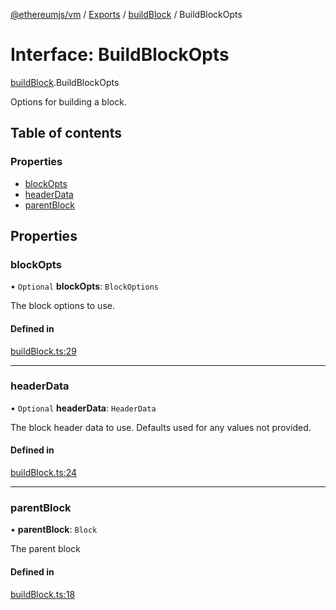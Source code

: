 [@ethereumjs/vm](../README.md) / [Exports](../modules.md) / [buildBlock](../modules/buildBlock.md) / BuildBlockOpts

# Interface: BuildBlockOpts

[buildBlock](../modules/buildBlock.md).BuildBlockOpts

Options for building a block.

## Table of contents

### Properties

- [blockOpts](buildBlock.BuildBlockOpts.md#blockopts)
- [headerData](buildBlock.BuildBlockOpts.md#headerdata)
- [parentBlock](buildBlock.BuildBlockOpts.md#parentblock)

## Properties

### blockOpts

• `Optional` **blockOpts**: `BlockOptions`

The block options to use.

#### Defined in

[buildBlock.ts:29](https://github.com/ethereumjs/ethereumjs-monorepo/blob/master/packages/vm/src/buildBlock.ts#L29)

___

### headerData

• `Optional` **headerData**: `HeaderData`

The block header data to use.
Defaults used for any values not provided.

#### Defined in

[buildBlock.ts:24](https://github.com/ethereumjs/ethereumjs-monorepo/blob/master/packages/vm/src/buildBlock.ts#L24)

___

### parentBlock

• **parentBlock**: `Block`

The parent block

#### Defined in

[buildBlock.ts:18](https://github.com/ethereumjs/ethereumjs-monorepo/blob/master/packages/vm/src/buildBlock.ts#L18)
